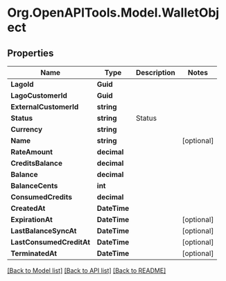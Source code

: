 
# Org.OpenAPITools.Model.WalletObject

## Properties

Name | Type | Description | Notes
------------ | ------------- | ------------- | -------------
**LagoId** | **Guid** |  | 
**LagoCustomerId** | **Guid** |  | 
**ExternalCustomerId** | **string** |  | 
**Status** | **string** | Status | 
**Currency** | **string** |  | 
**Name** | **string** |  | [optional] 
**RateAmount** | **decimal** |  | 
**CreditsBalance** | **decimal** |  | 
**Balance** | **decimal** |  | 
**BalanceCents** | **int** |  | 
**ConsumedCredits** | **decimal** |  | 
**CreatedAt** | **DateTime** |  | 
**ExpirationAt** | **DateTime** |  | [optional] 
**LastBalanceSyncAt** | **DateTime** |  | [optional] 
**LastConsumedCreditAt** | **DateTime** |  | [optional] 
**TerminatedAt** | **DateTime** |  | [optional] 

[[Back to Model list]](../README.md#documentation-for-models)
[[Back to API list]](../README.md#documentation-for-api-endpoints)
[[Back to README]](../README.md)


